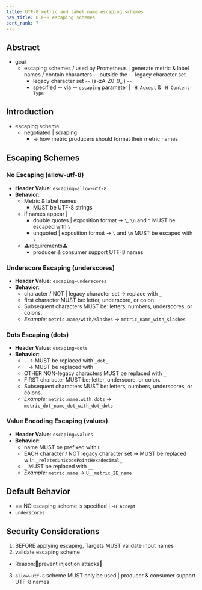 ```yaml
---
title: UTF-8 metric and label name escaping schemes
nav_title: UTF-8 escaping schemes
sort_rank: 7
---
```


## Abstract

* goal
  * escaping schemes / used by Prometheus | generate metric & label names / contain characters -- outside the -- legacy character set
    * legacy character set -- (a-zA-Z0-9\_:) --
    * specified -- via -- `escaping` parameter | `-H Accept` & `-H Content-Type`

## Introduction

* escaping scheme
  * negotiated | scraping
    * -> how metric producers should format their metric names

## Escaping Schemes

### No Escaping (allow-utf-8)

* **Header Value**: `escaping=allow-utf-8`
* **Behavior**:
  - Metric & label names
    - MUST be UTF-8 strings
  - if names appear | 
    - double quotes | exposition format -> `\`, `\n` and `"` MUST be escaped with `\`
    - unquoted | exposition format -> `\` and `\n` MUST be escaped with `\`
  - ⚠️requirements⚠️
    - producer & consumer support UTF-8 names

### Underscore Escaping (underscores)

* **Header Value**: `escaping=underscores`
* **Behavior**:
  - character / NOT | legacy character set -> replace with `_`
  - first character MUST be: letter, underscore, or colon
  - Subsequent characters MUST be: letters, numbers, underscores, or colons.
  - _Example:_ `metric.name/with/slashes` -> `metric_name_with_slashes`

### Dots Escaping (dots)

* **Header Value**: `escaping=dots`
* **Behavior**:
  - `.` -> MUST be replaced with `_dot_`
  - `_` -> MUST be replaced with `__`
  - OTHER NON-legacy characters MUST be replaced with `_`
  - FIRST character MUST be: letter, underscore, or colon.
  - Subsequent characters MUST be: letters, numbers, underscores, or colons.
  - _Example:_ `metric.name.with.dots` -> `metric_dot_name_dot_with_dot_dots`

### Value Encoding Escaping (values)

* **Header Value**: `escaping=values`
* **Behavior**:
  - name MUST be prefixed with `U__`
  - EACH character / NOT legacy character set -> MUST be replaced with `_relatedUnicodePointHexadecimal_`
  - `_` MUST be replaced with `__`
  - _Example:_ `metric.name` -> `U__metric_2E_name`

## Default Behavior

* == NO escaping scheme is specified | `-H Accept`
* `underscores`

## Security Considerations

1. BEFORE applying escaping, Targets MUST validate input names 
2. validate escaping scheme
  * Reason:🧠prevent injection attacks🧠
3. `allow-utf-8` scheme MUST only be used | producer & consumer support UTF-8 names
